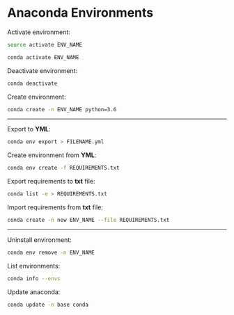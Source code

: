 # Anaconda Environments


Activate environment:

```bash
source activate ENV_NAME
```

```bash
conda activate ENV_NAME
```

Deactivate environment:

```bash
conda deactivate
```

Create environment:

```bash
conda create -n ENV_NAME python=3.6
```

<hr>

Export to **YML**:

```bash
conda env export > FILENAME.yml
```

Create environment from **YML**:

```bash
conda env create -f REQUIREMENTS.txt
```

Export requirements to **txt** file:

```bash
conda list -e > REQUIREMENTS.txt
```

Import requirements from **txt** file:

```bash
conda create -n new ENV_NAME --file REQUIREMENTS.txt
```

<hr>


Uninstall environment:

```bash
conda env remove -n ENV_NAME
```

List environments:

```bash
conda info --envs
```

Update anaconda:

```bash
conda update -n base conda
```
